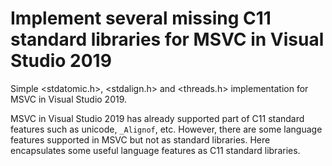 # Implement several missing C11 standard libraries for MSVC in Visual Studio 2019

Simple \<stdatomic.h>, \<stdalign.h> and \<threads.h> implementation for MSVC in Visual Studio 2019.

MSVC in Visual Studio 2019 has already supported part of C11 standard features such as unicode, `_Alignof`, etc.
However, there are some language features supported in MSVC but not as standard libraries. Here encapsulates some useful
language features as C11 standard libraries.
